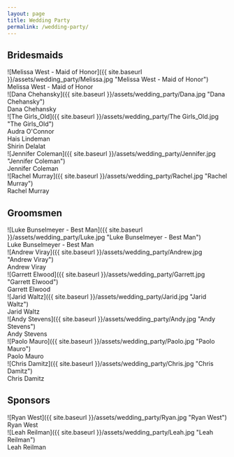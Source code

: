 ```yaml
---
layout: page
title: Wedding Party
permalink: /wedding-party/
---
```


## Bridesmaids
![Melissa West - Maid of Honor]({{ site.baseurl }}/assets/wedding_party/Melissa.jpg "Melissa West - Maid of Honor")  
Melissa West - Maid of Honor  
![Dana Chehansky]({{ site.baseurl }}/assets/wedding_party/Dana.jpg "Dana Chehansky")  
Dana Chehansky  
![The Girls_Old]({{ site.baseurl }}/assets/wedding_party/The Girls_Old.jpg "The Girls_Old")  
Audra O'Connor  
Hais Lindeman   
Shirin Delalat  
![Jennifer Coleman]({{ site.baseurl }}/assets/wedding_party/Jennifer.jpg "Jennifer Coleman")  
Jennifer Coleman  
![Rachel Murray]({{ site.baseurl }}/assets/wedding_party/Rachel.jpg "Rachel Murray")  
Rachel Murray  

## Groomsmen
![Luke Bunselmeyer - Best Man]({{ site.baseurl }}/assets/wedding_party/Luke.jpg "Luke Bunselmeyer - Best Man")  
Luke Bunselmeyer - Best Man  
![Andrew Viray]({{ site.baseurl }}/assets/wedding_party/Andrew.jpg "Andrew Viray")  
Andrew Viray  
![Garrett Elwood]({{ site.baseurl }}/assets/wedding_party/Garrett.jpg "Garrett Elwood")  
Garrett Elwood  
![Jarid Waltz]({{ site.baseurl }}/assets/wedding_party/Jarid.jpg "Jarid Waltz")  
Jarid Waltz  
![Andy Stevens]({{ site.baseurl }}/assets/wedding_party/Andy.jpg "Andy Stevens")  
Andy Stevens  
![Paolo Mauro]({{ site.baseurl }}/assets/wedding_party/Paolo.jpg "Paolo Mauro")  
Paolo Mauro  
![Chris Damitz]({{ site.baseurl }}/assets/wedding_party/Chris.jpg "Chris Damitz")  
Chris Damitz

## Sponsors
![Ryan West]({{ site.baseurl }}/assets/wedding_party/Ryan.jpg "Ryan West")  
Ryan West  
![Leah Reilman]({{ site.baseurl }}/assets/wedding_party/Leah.jpg "Leah Reilman")  
Leah Reilman
